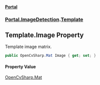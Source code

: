 #### [Portal](index.md 'index')
### [Portal.ImageDetection](Portal.ImageDetection.md 'Portal.ImageDetection').[Template](Portal.ImageDetection.Template.md 'Portal.ImageDetection.Template')

## Template.Image Property

Template image matrix.

```csharp
public OpenCvSharp.Mat Image { get; set; }
```

#### Property Value
[OpenCvSharp.Mat](https://docs.microsoft.com/en-us/dotnet/api/OpenCvSharp.Mat 'OpenCvSharp.Mat')